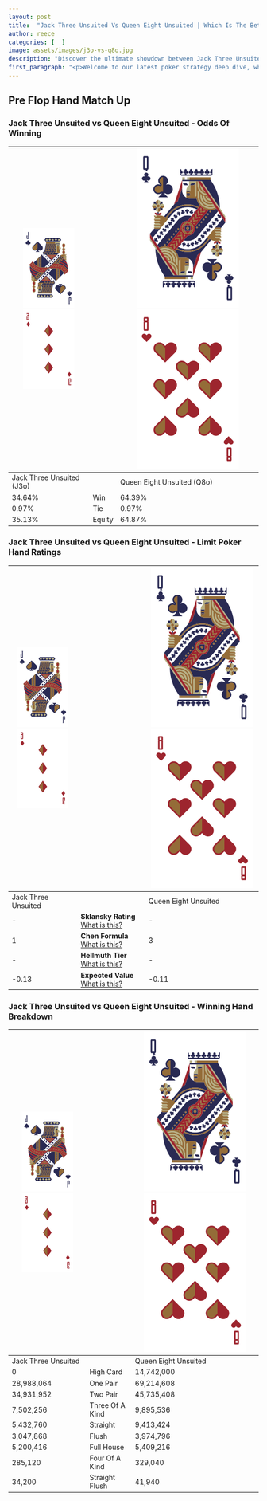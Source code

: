 ```yaml
---
layout: post
title:  "Jack Three Unsuited Vs Queen Eight Unsuited | Which Is The Better Hand In Poker? A Complete Guide"
author: reece
categories: [  ]
image: assets/images/j3o-vs-q8o.jpg
description: "Discover the ultimate showdown between Jack Three Unsuited and Queen Eight Unsuited in poker! Uncover the odds, strategies, and scenarios where one hand triumphs over the other. Get ready to up your poker game with this thrilling analysis."
first_paragraph: "<p>Welcome to our latest poker strategy deep dive, where we're pitting two distinct hands against each other in a high-stakes showdown: Jack Three Unsuited vs Queen Eight Unsuited.</p><p>In the dynamic world of poker, every decision counts, and knowing which hand holds the upper hand is key to your success at the table.</p><p>In this article, we'll dissect these two hands, explore the scenarios where one dominates the other, and equip you with the knowledge to make strategic choices that can tip the odds in your favor.</p><p>Get ready to unravel the intriguing dynamics of these poker hands and elevate your game to new heights.</p>"
---
```




[comment]: # (sp0)

## Pre Flop Hand Match Up

<div class="table hand-ratings" markdown="1"> 



### Jack Three Unsuited vs Queen Eight Unsuited - Odds Of Winning


    
| ![image info](assets/images/hand1/J.png) ![image info](assets/images/hand1/3o.png) |  | ![image info](assets/images/hand2/Q.png) ![image info](assets/images/hand2/8o.png) |
| -------- | -------- | -------- |
| Jack Three Unsuited (J3o) |  | Queen Eight Unsuited (Q8o) |
| 34.64% | Win | 64.39% |
| 0.97% | Tie | 0.97% |
| 35.13% | Equity | 64.87% |




[comment]: # (sp1)



### Jack Three Unsuited vs Queen Eight Unsuited - Limit Poker Hand Ratings


    
| ![image info](assets/images/hand1/J.png) ![image info](assets/images/hand1/3o.png) |  | ![image info](assets/images/hand2/Q.png) ![image info](assets/images/hand2/8o.png) |
| -------- | -------- | -------- |
| Jack Three Unsuited |  | Queen Eight Unsuited |
| - | **Sklansky Rating** [What is this?](/sklansky-rating-explained) | - |
| 1 | **Chen Formula** [What is this?](/chen-formula-explained) | 3 |
| - | **Hellmuth Tier** [What is this?](/Hellmuth-tier-explained) | - |
| -0.13 | **Expected Value** [What is this?](/expected-value-explained) | -0.11 |




[comment]: # (sp2)



### Jack Three Unsuited vs Queen Eight Unsuited - Winning Hand Breakdown


    
| ![image info](assets/images/hand1/J.png) ![image info](assets/images/hand1/3o.png) |  | ![image info](assets/images/hand2/Q.png) ![image info](assets/images/hand2/8o.png) |
| -------- | -------- | -------- |
| Jack Three Unsuited |  | Queen Eight Unsuited |
| 0 | High Card | 14,742,000 |
| 28,988,064 | One Pair | 69,214,608 |
| 34,931,952 | Two Pair | 45,735,408 |
| 7,502,256 | Three Of A Kind | 9,895,536 |
| 5,432,760 | Straight | 9,413,424 |
| 3,047,868 | Flush | 3,974,796 |
| 5,200,416 | Full House | 5,409,216 |
| 285,120 | Four Of A Kind | 329,040 |
| 34,200 | Straight Flush | 41,940 |




[comment]: # (sp3)



</div>

[comment]: # (sp4)



[comment]: # (sp5)


